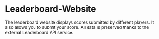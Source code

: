 # Leaderboard-Website
The leaderboard website displays scores submitted by different players. It also allows you to submit your score. All data is preserved thanks to the external Leaderboard API service.
